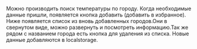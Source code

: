 Можно производить поиск температуры по городу.
Когда необходимые данные пришли, появляется кнопка добавить (добавить в избранное).
Ниже появляется список из вновь добавленных городов.Они в свернутом виде, можно развернуть и посмотреть информацию.Так же рядом с названием города есть кнопка для удаления из списка.
Новые данные добавляются в localstorage.
